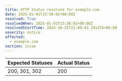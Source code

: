 ```yaml
---
title: HTTP Status resolved for example.com
date: 2025-01-01T15:58:02+00:00Z
resolved: True
resolvedWhen: 2025-01-01T15:58:02+00:00Z
resolvedStartTime: 2024-10-25T21:09:43.191474+00:00
severity: notice
affected:
  - example.com
section: issue
---
```


| Expected Statuses | Actual Status  |
|-------------------|----------------|
| 200, 301, 302 | 200 |
